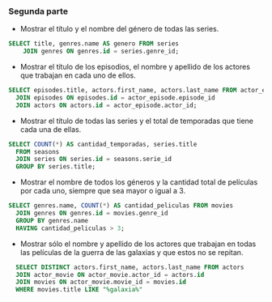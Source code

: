 ### Segunda parte

- Mostrar el título y el nombre del género de todas las series.
~~~~sql
SELECT title, genres.name AS genero FROM series
    JOIN genres ON genres.id = series.genre_id;
~~~~

- Mostrar el título de los episodios, el nombre y apellido de los actores que trabajan en cada uno de ellos.
~~~~sql
SELECT episodes.title, actors.first_name, actors.last_name FROM actor_episode
  JOIN episodes ON episodes.id = actor_episode.episode_id
  JOIN actors ON actors.id = actor_episode.actor_id;
~~~~

- Mostrar el título de todas las series y el total de temporadas que tiene cada una de ellas.

~~~~sql
SELECT COUNT(*) AS cantidad_temporadas, series.title 
  FROM seasons
  JOIN series ON series.id = seasons.serie_id
  GROUP BY series.title;
~~~~

- Mostrar el nombre de todos los géneros y la cantidad total de películas por cada uno, siempre que sea mayor o igual a 3.

~~~~sql
SELECT genres.name, COUNT(*) AS cantidad_peliculas FROM movies
  JOIN genres ON genres.id = movies.genre_id
  GROUP BY genres.name
  HAVING cantidad_peliculas > 3;
~~~~

- Mostrar sólo el nombre y apellido de los actores que trabajan en todas las películas de la guerra de las galaxias y que estos no se repitan.
~~~~sql
  SELECT DISTINCT actors.first_name, actors.last_name FROM actors
  JOIN actor_movie ON actor_movie.actor_id = actors.id
  JOIN movies ON actor_movie.movie_id = movies.id
  WHERE movies.title LIKE "%galaxia%"
~~~~

